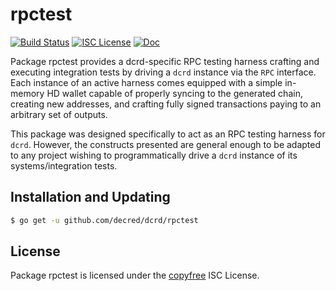 rpctest
=======

[![Build Status](https://github.com/decred/dcrd/workflows/Build%20and%20Test/badge.svg)](https://github.com/decred/dcrd/actions)
[![ISC License](https://img.shields.io/badge/license-ISC-blue.svg)](http://copyfree.org)
[![Doc](https://img.shields.io/badge/doc-reference-blue.svg)](https://pkg.go.dev/github.com/decred/dcrd/rpctest)

Package rpctest provides a dcrd-specific RPC testing harness crafting and
executing integration tests by driving a `dcrd` instance via the `RPC`
interface. Each instance of an active harness comes equipped with a simple
in-memory HD wallet capable of properly syncing to the generated chain,
creating new addresses, and crafting fully signed transactions paying to an
arbitrary set of outputs. 

This package was designed specifically to act as an RPC testing harness for
`dcrd`. However, the constructs presented are general enough to be adapted to
any project wishing to programmatically drive a `dcrd` instance of its
systems/integration tests. 

## Installation and Updating

```bash
$ go get -u github.com/decred/dcrd/rpctest
```

## License


Package rpctest is licensed under the [copyfree](http://copyfree.org) ISC
License.

